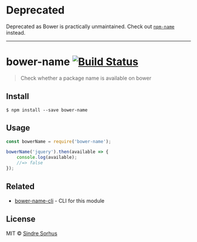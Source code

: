 # Deprecated

Deprecated as Bower is practically unmaintained. Check out [`npm-name`](https://github.com/sindresorhus/npm-name) instead.

---

# bower-name [![Build Status](https://travis-ci.org/sindresorhus/bower-name.svg?branch=master)](https://travis-ci.org/sindresorhus/bower-name)

> Check whether a package name is available on bower


## Install

```
$ npm install --save bower-name
```


## Usage

```js
const bowerName = require('bower-name');

bowerName('jquery').then(available => {
	console.log(available);
	//=> false
});
```


## Related

- [bower-name-cli](https://github.com/sindresorhus/bower-name-cli) - CLI for this module


## License

MIT © [Sindre Sorhus](http://sindresorhus.com)
